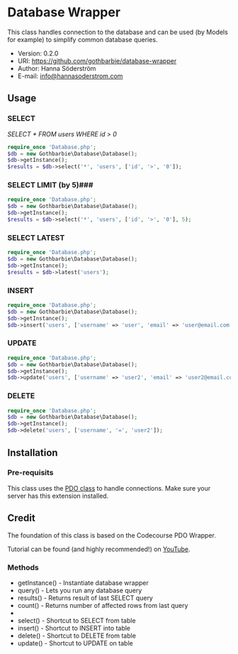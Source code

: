 Database Wrapper
================
This class handles connection to the database and can be used (by Models for example) to
simplify common database queries.

* Version: 0.2.0
* URI: https://github.com/gothbarbie/database-wrapper
* Author: Hanna Söderström
* E-mail: info@hannasoderstrom.com

## Usage ##

### SELECT ###
*SELECT * FROM users WHERE id > 0*
```php
require_once 'Database.php';
$db = new Gothbarbie\Database\Database();
$db->getInstance();
$results = $db->select('*', 'users', ['id', '>', '0']);
```

### SELECT LIMIT (by 5)###
```php
require_once 'Database.php';
$db = new Gothbarbie\Database\Database();
$db->getInstance();
$results = $db->select('*', 'users', ['id', '>', '0'], 5);
```

### SELECT LATEST ###
```php
require_once 'Database.php';
$db = new Gothbarbie\Database\Database();
$db->getInstance();
$results = $db->latest('users');
```

### INSERT ###
```php
require_once 'Database.php';
$db = new Gothbarbie\Database\Database();
$db->getInstance();
$db->insert('users', ['username' => 'user', 'email' => 'user@email.com']);
```

### UPDATE ###
```php
require_once 'Database.php';
$db = new Gothbarbie\Database\Database();
$db->getInstance();
$db->update('users', ['username' => 'user2', 'email' => 'user2@email.com'], ['username', '=', 'user']);
```

### DELETE ###
```php
require_once 'Database.php';
$db = new Gothbarbie\Database\Database();
$db->getInstance();
$db->delete('users', ['username', '=', 'user2']);
```

## Installation ##

### Pre-requisits ###
This class uses the [PDO class](http://php.net/manual/en/class.pdo.php) to handle connections. Make sure your server has this extension installed.

## Credit ##
The foundation of this class is based on the Codecourse PDO Wrapper.

Tutorial can be found (and highly recommended!) on [YouTube](https://www.youtube.com/watch?v=3_alwb6Twiw&list=PLfdtiltiRHWF5Rhuk7k4UAU1_yLAZzhWc&index=7).


### Methods ###
*  getInstance() - Instantiate database wrapper
*  query()       - Lets you run any database query
*  results()     - Returns result of last SELECT query
*  count()       - Returns number of affected rows from last query
*
*  select()      - Shortcut to SELECT from table
*  insert()      - Shortcut to INSERT into table
*  delete()      - Shortcut to DELETE from table
*  update()      - Shortcut to UPDATE on table
